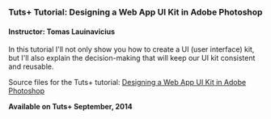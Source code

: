 ### Tuts+ Tutorial: Designing a Web App UI Kit‏ in Adobe Photoshop
#### Instructor: Tomas Lauinavicius

In this tutorial I'll not only show you how to create a UI (user interface) kit, but I'll also explain the decision-making that will keep our UI kit consistent and reusable.

Source files for the Tuts+ tutorial: [Designing a Web App UI Kit‏ in Adobe Photoshop](http://webdesign.tutsplus.com/tutorials/designing-a-web-app-ui-kit-in-adobe-photoshop--cms-21963)

**Available on Tuts+ September, 2014**

